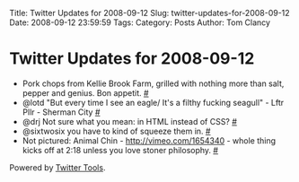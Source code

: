 Title: Twitter Updates for 2008-09-12
Slug: twitter-updates-for-2008-09-12
Date: 2008-09-12 23:59:59
Tags: 
Category: Posts
Author: Tom Clancy

# Twitter Updates for 2008-09-12

<ul>
	<li>Pork chops from Kellie Brook Farm, grilled with nothing more than salt, pepper and genius. Bon appetit. <a href="http://twitter.com/tclancy/statuses/918327840">#</a></li>
	<li>@lotd "But every time I see an eagle/ It's a filthy fucking seagull" - Lftr Pllr - Sherman City <a href="http://twitter.com/tclancy/statuses/918852343">#</a></li>
	<li>@drj Not sure what you mean: in HTML instead of CSS? <a href="http://twitter.com/tclancy/statuses/918921236">#</a></li>
	<li>@sixtwosix you have to kind of squeeze them in. <a href="http://twitter.com/tclancy/statuses/919145896">#</a></li>
	<li>Not pictured: Animal Chin - <a href="http://vimeo.com/1654340" rel="nofollow">http://vimeo.com/1654340</a> - whole thing kicks off at 2:18 unless you love stoner philosophy. <a href="http://twitter.com/tclancy/statuses/919185829">#</a></li>
</ul>
<p>Powered by <a href="http://alexking.org/projects/wordpress">Twitter Tools</a>.</p>
